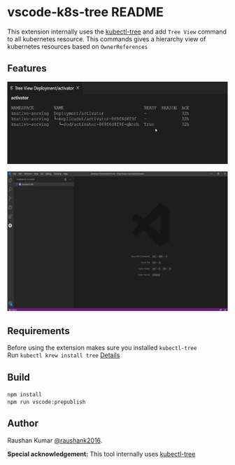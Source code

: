 # vscode-k8s-tree README

This extension internally uses the [kubectl-tree](https://github.com/ahmetb/kubectl-tree) and add `Tree View` command to all kubernetes resource. This commands gives a hierarchy view of kubernetes resources based on `OwnerReferences`

## Features

![Tree View](assets/tree-view.png)

![Tree View](assets/tree-view.gif)

## Requirements
Before using the extension makes sure you installed `kubectl-tree`  
Run `kubectl krew install tree` [Details](https://github.com/ahmetb/kubectl-tree)

## Build

`npm install`   
`npm run vscode:prepublish`

## Author

Raushan Kumar [@raushank2016](https://twitter.com/raushank2016).

**Special acknowledgement:** This tool internally uses [kubectl-tree](https://github.com/ahmetb/kubectl-tree)
